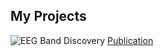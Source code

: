 ## My Projects 
![EEG Band Discovery](/Healthcare_Decision_Support_System.ipynb)
[Publication](/Healthcare_Decision_Support_System.ipynb)


